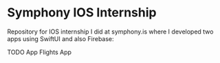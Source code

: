 # Symphony IOS Internship
Repository for IOS internship I did at symphony.is where I developed two apps using SwiftUI and also Firebase:

TODO App
Flights App
